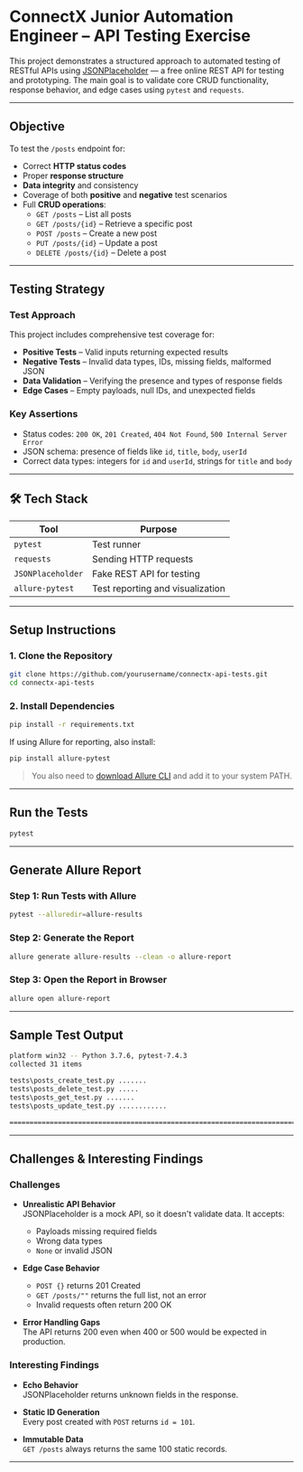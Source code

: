 #  ConnectX Junior Automation Engineer – API Testing Exercise

This project demonstrates a structured approach to automated testing of RESTful APIs using [JSONPlaceholder](https://jsonplaceholder.typicode.com/) — a free online REST API for testing and prototyping. The main goal is to validate core CRUD functionality, response behavior, and edge cases using `pytest` and `requests`.

---

##  Objective

To test the `/posts` endpoint for:

- Correct **HTTP status codes**
- Proper **response structure**
- **Data integrity** and consistency
- Coverage of both **positive** and **negative** test scenarios
- Full **CRUD operations**:
  - `GET /posts` – List all posts
  - `GET /posts/{id}` – Retrieve a specific post
  - `POST /posts` – Create a new post
  - `PUT /posts/{id}` – Update a post
  - `DELETE /posts/{id}` – Delete a post

---

##  Testing Strategy

### Test Approach

This project includes comprehensive test coverage for:

- **Positive Tests** – Valid inputs returning expected results  
- **Negative Tests** – Invalid data types, IDs, missing fields, malformed JSON  
- **Data Validation** – Verifying the presence and types of response fields  
- **Edge Cases** – Empty payloads, null IDs, and unexpected fields

### Key Assertions

- Status codes: `200 OK`, `201 Created`, `404 Not Found`, `500 Internal Server Error`
- JSON schema: presence of fields like `id`, `title`, `body`, `userId`
- Correct data types: integers for `id` and `userId`, strings for `title` and `body`

---

## 🛠 Tech Stack

| Tool             | Purpose                       |
|------------------|-------------------------------|
| `pytest`         | Test runner                   |
| `requests`       | Sending HTTP requests         |
| `JSONPlaceholder`| Fake REST API for testing     |
| `allure-pytest`  | Test reporting and visualization |

---

##  Setup Instructions

### 1.  Clone the Repository

```bash
git clone https://github.com/yourusername/connectx-api-tests.git
cd connectx-api-tests
```

### 2.  Install Dependencies

```bash
pip install -r requirements.txt
```

If using Allure for reporting, also install:

```bash
pip install allure-pytest
```

> You also need to [download Allure CLI](https://docs.qameta.io/allure/#_get_started) and add it to your system PATH.

---

##  Run the Tests

```bash
pytest
```

---

##  Generate Allure Report

### Step 1: Run Tests with Allure

```bash
pytest --alluredir=allure-results
```

### Step 2: Generate the Report

```bash
allure generate allure-results --clean -o allure-report
```

### Step 3: Open the Report in Browser

```bash
allure open allure-report
```

---

##  Sample Test Output

```bash
platform win32 -- Python 3.7.6, pytest-7.4.3
collected 31 items

tests\posts_create_test.py .......                                                                                     [ 22%]
tests\posts_delete_test.py .....                                                                                       [ 38%]
tests\posts_get_test.py .......                                                                                        [ 61%]
tests\posts_update_test.py ............                                                                                [100%]

============================================================================== 31 passed in 8.27s ==============================================================================
```

---

##  Challenges & Interesting Findings

###  Challenges

- **Unrealistic API Behavior**  
  JSONPlaceholder is a mock API, so it doesn't validate data. It accepts:
  - Payloads missing required fields
  - Wrong data types
  - `None` or invalid JSON

- **Edge Case Behavior**  
  - `POST {}` returns 201 Created
  - `GET /posts/""` returns the full list, not an error
  - Invalid requests often return 200 OK

- **Error Handling Gaps**  
  The API returns 200 even when 400 or 500 would be expected in production.

###  Interesting Findings

- **Echo Behavior**  
  JSONPlaceholder returns unknown fields in the response.

- **Static ID Generation**  
  Every post created with `POST` returns `id = 101`.

- **Immutable Data**  
  `GET /posts` always returns the same 100 static records.

---
